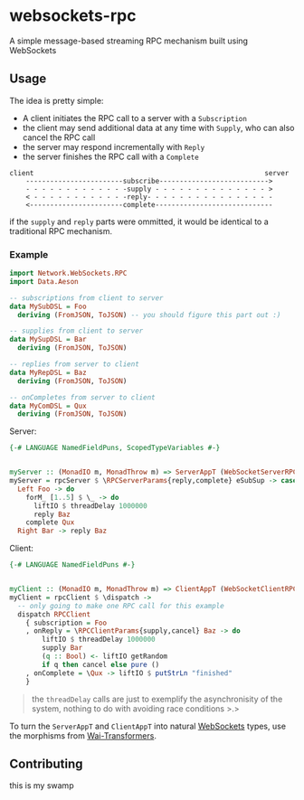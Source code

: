 websockets-rpc
===============

A simple message-based streaming RPC mechanism built using WebSockets

## Usage

The idea is pretty simple:

- A client initiates the RPC call to a server with a `Subscription`
- the client may send additional data at any time with `Supply`, who can also cancel the RPC call
- the server may respond incrementally with `Reply`
- the server finishes the RPC call with a `Complete`

```
client                                                         server
    ------------------------subscribe--------------------------->
    - - - - - - - - - - - - -supply - - - - - - - - - - - - - - >
    < - - - - - - - - - - - -reply- - - - - - - - - - - - - - - -
    <-----------------------complete-----------------------------
```

if the `supply` and `reply` parts were ommitted, it would be identical to a traditional RPC mechanism.


### Example

```haskell
import Network.WebSockets.RPC
import Data.Aeson

-- subscriptions from client to server
data MySubDSL = Foo
  deriving (FromJSON, ToJSON) -- you should figure this part out :)

-- supplies from client to server
data MySupDSL = Bar
  deriving (FromJSON, ToJSON)

-- replies from server to client
data MyRepDSL = Baz
  deriving (FromJSON, ToJSON)

-- onCompletes from server to client
data MyComDSL = Qux
  deriving (FromJSON, ToJSON)
```


Server:

```haskell
{-# LANGUAGE NamedFieldPuns, ScopedTypeVariables #-}


myServer :: (MonadIO m, MonadThrow m) => ServerAppT (WebSocketServerRPCT MySubDSL MySupDSL m)
myServer = rpcServer $ \RPCServerParams{reply,complete} eSubSup -> case eSubSup of
  Left Foo -> do
    forM_ [1..5] $ \_ -> do
      liftIO $ threadDelay 1000000
      reply Baz
    complete Qux
  Right Bar -> reply Baz
```

Client:

```haskell
{-# LANGUAGE NamedFieldPuns #-}


myClient :: (MonadIO m, MonadThrow m) => ClientAppT (WebSocketClientRPCT MyRepDSL MyComDSL m) ()
myClient = rpcClient $ \dispatch ->
  -- only going to make one RPC call for this example
  dispatch RPCClient
    { subscription = Foo
    , onReply = \RPCClientParams{supply,cancel} Baz -> do
        liftIO $ threadDelay 1000000
        supply Bar
        (q :: Bool) <- liftIO getRandom
        if q then cancel else pure ()
    , onComplete = \Qux -> liftIO $ putStrLn "finished"
    }
```

> the `threadDelay` calls are just to exemplify the asynchronisity of the system, nothing to do with avoiding race conditions >.>


To turn the `ServerAppT` and `ClientAppT` into natural [WebSockets](https://hackage.haskell.org/package/websockets)
types, use the morphisms from [Wai-Transformers](https://hackage.haskell.org/package/wai-trasformers).


## Contributing

this is my swamp
